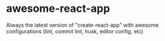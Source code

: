 # awesome-react-app
Always the latest version of "create-react-app" with awesome configurations (lint, commit lint, husk, editor config, etc)
